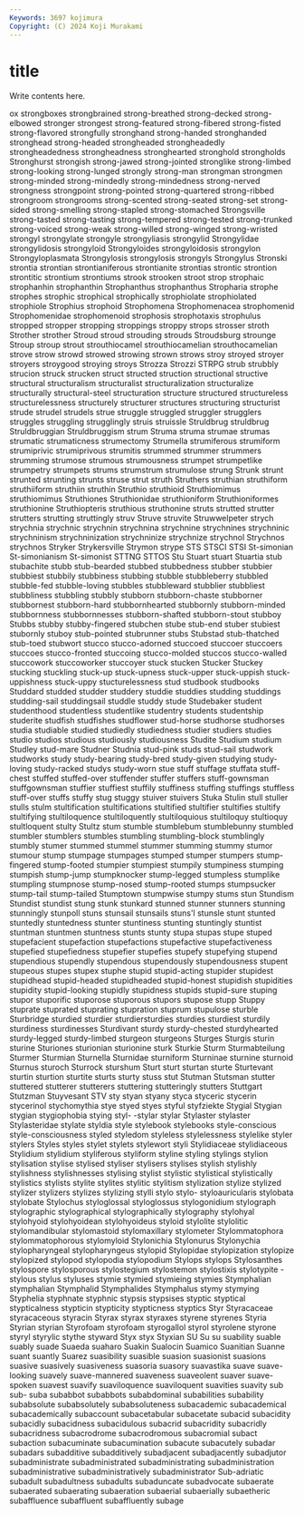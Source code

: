 ```yaml
---
Keywords: 3697 kojimura
Copyright: (C) 2024 Koji Murakami
---
```


# title

Write contents here.



ox
strongboxes strongbrained strong-breathed strong-decked strong-elbowed stronger strongest strong-featured strong-fibered strong-fisted
strong-flavored strongfully stronghand strong-handed stronghanded stronghead strong-headed strongheaded strongheadedly strongheadedness
strongheadness stronghearted stronghold strongholds Stronghurst strongish strong-jawed strong-jointed stronglike strong-limbed
strong-looking strong-lunged strongly strong-man strongman strongmen strong-minded strong-mindedly strong-mindedness strong-nerved
strongness strongpoint strong-pointed strong-quartered strong-ribbed strongroom strongrooms strong-scented strong-seated strong-set
strong-sided strong-smelling strong-stapled strong-stomached Strongsville strong-tasted strong-tasting strong-tempered strong-tested strong-trunked
strong-voiced strong-weak strong-willed strong-winged strong-wristed strongyl strongylate strongyle strongyliasis strongylid
Strongylidae strongylidosis strongyloid Strongyloides strongyloidosis strongylon Strongyloplasmata Strongylosis strongylosis strongyls
Strongylus Stronski strontia strontian strontianiferous strontianite strontias strontic strontion strontitic
strontium strontiums strook strooken stroot strop strophaic strophanhin strophanthin Strophanthus
strophanthus Stropharia strophe strophes strophic strophical strophically strophiolate strophiolated strophiole
Strophius strophoid Strophomena Strophomenacea strophomenid Strophomenidae strophomenoid strophosis strophotaxis strophulus
stropped stropper stropping stroppings stroppy strops strosser stroth Strother strother
Stroud stroud strouding strouds Stroudsburg strounge Stroup stroup strout strouthiocamel
strouthiocamelian strouthocamelian strove strow strowd strowed strowing strown strows stroy
stroyed stroyer stroyers stroygood stroying stroys Strozza Strozzi STRPG strub
strubbly strucion struck strucken struct structed struction structional structive structural
structuralism structuralist structuralization structuralize structurally structural-steel structuration structure structured structureless
structurelessness structurely structurer structures structuring structurist strude strudel strudels strue
struggle struggled struggler strugglers struggles struggling strugglingly struis struissle Struldbrug
struldbrug Struldbruggian Struldbruggism strum Struma struma strumae strumas strumatic strumaticness
strumectomy Strumella strumiferous strumiform strumiprivic strumiprivous strumitis strummed strummer strummers
strumming strumose strumous strumousness strumpet strumpetlike strumpetry strumpets strums strumstrum
strumulose strung Strunk strunt strunted strunting strunts struse strut struth
Struthers struthian struthiform struthiiform struthiin struthin Struthio struthioid Struthiomimus struthiomimus
Struthiones Struthionidae struthioniform Struthioniformes struthionine Struthiopteris struthious struthonine struts strutted
strutter strutters strutting struttingly struv Struve struvite Struwwelpeter strych strychnia
strychnic strychnin strychnina strychnine strychnines strychninic strychninism strychninization strychninize strychnize
strychnol Strychnos strychnos Stryker Strykersville Strymon strype STS STSCI STSI
St-simonian St-simonianism St-simonist STTNG STTOS Stu Stuart stuart Stuartia stub
stubachite stubb stub-bearded stubbed stubbedness stubber stubbier stubbiest stubbily stubbiness
stubbing stubble stubbleberry stubbled stubble-fed stubble-loving stubbles stubbleward stubblier stubbliest
stubbliness stubbling stubbly stubborn stubborn-chaste stubborner stubbornest stubborn-hard stubbornhearted stubbornly
stubborn-minded stubbornness stubbornnesses stubborn-shafted stubborn-stout stubboy Stubbs stubby stubby-fingered stubchen
stube stub-end stuber stubiest stubornly stuboy stub-pointed stubrunner stubs Stubstad
stub-thatched stub-toed stubwort stucco stucco-adorned stuccoed stuccoer stuccoers stuccoes stucco-fronted
stuccoing stucco-molded stuccos stucco-walled stuccowork stuccoworker stuccoyer stuck stucken Stucker
Stuckey stucking stuckling stuck-up stuck-upness stuck-upper stuck-uppish stuck-uppishness stuck-uppy stucturelessness
stud studbook studbooks Studdard studded studder studdery studdie studdies studding
studdings studding-sail studdingsail studdle studdy stude Studebaker student studenthood studentless
studentlike studentry students studentship studerite studfish studfishes studflower stud-horse studhorse
studhorses studia studiable studied studiedly studiedness studier studiers studies studio
studios studious studiously studiousness Studite Studium studium Studley stud-mare Studner
Studnia stud-pink studs stud-sail studwork studworks study study-bearing study-bred study-given
studying study-loving study-racked studys study-worn stue stuff stuffage stuffata stuff-chest
stuffed stuffed-over stuffender stuffer stuffers stuff-gownsman stuffgownsman stuffier stuffiest stuffily
stuffiness stuffing stuffings stuffless stuff-over stuffs stuffy stug stuggy stuiver
stuivers Stuka Stulin stull stuller stulls stulm stultification stultifications stultified
stultifier stultifies stultify stultifying stultiloquence stultiloquently stultiloquious stultiloquy stultioquy stultloquent
stulty Stultz stum stumble stumblebum stumblebunny stumbled stumbler stumblers stumbles
stumbling stumbling-block stumblingly stumbly stumer stummed stummel stummer stumming stummy
stumor stumour stump stumpage stumpages stumped stumper stumpers stump-fingered stump-footed
stumpier stumpiest stumpily stumpiness stumping stumpish stump-jump stumpknocker stump-legged stumpless
stumplike stumpling stumpnose stump-nosed stump-rooted stumps stumpsucker stump-tail stump-tailed Stumptown
stumpwise stumpy stums stun Stundism Stundist stundist stung stunk stunkard
stunned stunner stunners stunning stunningly stunpoll stuns stunsail stunsails stuns'l
stunsle stunt stunted stuntedly stuntedness stunter stuntiness stunting stuntingly stuntist
stuntman stuntmen stuntness stunts stunty stupa stupas stupe stuped stupefacient
stupefaction stupefactions stupefactive stupefactiveness stupefied stupefiedness stupefier stupefies stupefy stupefying
stupend stupendious stupendly stupendous stupendously stupendousness stupent stupeous stupes stupex
stuphe stupid stupid-acting stupider stupidest stupidhead stupid-headed stupidheaded stupid-honest stupidish
stupidities stupidity stupid-looking stupidly stupidness stupids stupid-sure stuping stupor stuporific
stuporose stuporous stupors stupose stupp Stuppy stuprate stuprated stuprating stupration
stuprum stupulose sturble Sturbridge sturdied sturdier sturdiersturdies sturdies sturdiest sturdily
sturdiness sturdinesses Sturdivant sturdy sturdy-chested sturdyhearted sturdy-legged sturdy-limbed sturgeon sturgeons
Sturges Sturgis sturin sturine Sturiones sturionian sturionine sturk Sturkie Sturm
Sturmabteilung Sturmer Sturmian Sturnella Sturnidae sturniform Sturninae sturnine sturnoid Sturnus
sturoch Sturrock sturshum Sturt sturt sturtan sturte Sturtevant sturtin sturtion
sturtite sturts sturty stuss stut Stutman Stutsman stutter stuttered stutterer
stutterers stuttering stutteringly stutters Stuttgart Stutzman Stuyvesant STV sty styan
styany styca styceric stycerin stycerinol stychomythia stye styed styes styful
styfziekte Stygial Stygian stygian stygiophobia stying styl- -stylar stylar Stylaster
stylaster Stylasteridae stylate styldia style stylebook stylebooks style-conscious style-consciousness styled
styledom styleless stylelessness stylelike styler stylers Styles styles stylet stylets
stylewort styli Stylidiaceae stylidiaceous Stylidium stylidium styliferous styliform styline styling
stylings stylion stylisation stylise stylised styliser stylisers stylises stylish stylishly
stylishness stylishnesses stylising stylist stylistic stylistical stylistically stylistics stylists stylite
stylites stylitic stylitism stylization stylize stylized stylizer stylizers stylizes stylizing
stylli stylo stylo- styloauricularis stylobata stylobate Stylochus styloglossal styloglossus stylogonidium
stylograph stylographic stylographical stylographically stylography stylohyal stylohyoid stylohyoidean stylohyoideus styloid
stylolite stylolitic stylomandibular stylomastoid stylomaxillary stylometer Stylommatophora stylommatophorous stylomyloid Stylonichia
Stylonurus Stylonychia stylopharyngeal stylopharyngeus stylopid Stylopidae stylopization stylopize stylopized stylopod
stylopodia stylopodium Stylops stylops Stylosanthes stylospore stylosporous stylostegium stylostemon stylostixis
stylotypite -stylous stylus styluses stymie stymied stymieing stymies Stymphalian stymphalian
Stymphalid Stymphalides Stymphalus stymy stymying Styphelia styphnate styphnic stypsis stypsises
styptic styptical stypticalness stypticin stypticity stypticness styptics Styr Styracaceae styracaceous
styracin Styrax styrax styraxes styrene styrenes Styria Styrian styrian Styrofoam
styrofoam styrogallol styrol styrolene styrone styryl styrylic stythe styward Styx
styx Styxian SU Su su suability suable suably suade Suaeda
suaharo Suakin Sualocin Suamico Suanitian Suanne suant suantly Suarez suasibility
suasible suasion suasionist suasions suasive suasively suasiveness suasoria suasory suavastika
suave suave-looking suavely suave-mannered suaveness suaveolent suaver suave-spoken suavest suavify
suaviloquence suaviloquent suavities suavity sub sub- suba subabbot subabbots subabdominal
subabilities subability subabsolute subabsolutely subabsoluteness subacademic subacademical subacademically subaccount subacetabular
subacetate subacid subacidity subacidly subacidness subacidulous subacrid subacridity subacridly subacridness
subacrodrome subacrodromous subacromial subact subaction subacuminate subacumination subacute subacutely subadar
subadars subadditive subadditively subadjacent subadjacently subadjutor subadministrate subadministrated subadministrating subadministration
subadministrative subadministratively subadministrator Sub-adriatic subadult subadultness subadults subaduncate subadvocate subaerate
subaerated subaerating subaeration subaerial subaerially subaetheric subaffluence subaffluent subaffluently subage
